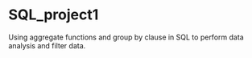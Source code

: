 # SQL_project1
Using aggregate functions and group by clause in SQL to perform data analysis and filter data.
